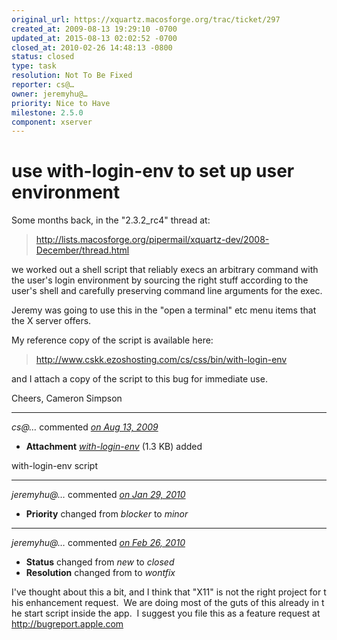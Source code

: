 ```yaml
---
original_url: https://xquartz.macosforge.org/trac/ticket/297
created_at: 2009-08-13 19:29:10 -0700
updated_at: 2015-08-13 02:02:52 -0700
closed_at: 2010-02-26 14:48:13 -0800
status: closed
type: task
resolution: Not To Be Fixed
reporter: cs@…
owner: jeremyhu@…
priority: Nice to Have
milestone: 2.5.0
component: xserver
---
```


use with-login-env to set up user environment
=============================================


Some months back, in the "2.3.2\_rc4" thread at:

> <http://lists.macosforge.org/pipermail/xquartz-dev/2008-December/thread.html>

we worked out a shell script that reliably execs an arbitrary command with the user's login environment by sourcing the right stuff according to the user's shell and carefully preserving command line arguments for the exec.

Jeremy was going to use this in the "open a terminal" etc menu items that the X server offers.

My reference copy of the script is available here:

> <http://www.cskk.ezoshosting.com/cs/css/bin/with-login-env>

and I attach a copy of the script to this bug for immediate use.

Cheers, Cameron Simpson



---

*cs@…* commented *[on Aug 13, 2009](https://xquartz.macosforge.org/trac/attachment/ticket/297/with-login-env "August 13, 2009 at 7:29 PM PDT")*

-   **Attachment** *[with-login-env](../attachment/ticket/297/with-login-env)* (1.3 KB) added

with-login-env script



---

*jeremyhu@…* commented *[on Jan 29, 2010](https://xquartz.macosforge.org/trac/ticket/297#comment:1 "January 29, 2010 at 12:04 PM PST")*

-   **Priority** changed from *blocker* to *minor*



---

*jeremyhu@…* commented *[on Feb 26, 2010](https://xquartz.macosforge.org/trac/ticket/297#comment:2 "February 26, 2010 at 2:48 PM PST")*

-   **Status** changed from *new* to *closed*
-   **Resolution** changed from to *wontfix*

I've thought about this a bit, and I think that "X11" is not the right project for this enhancement request.  We are doing most of the guts of this already in the start script inside the app.  I suggest you file this as a feature request at <http://bugreport.apple.com>



